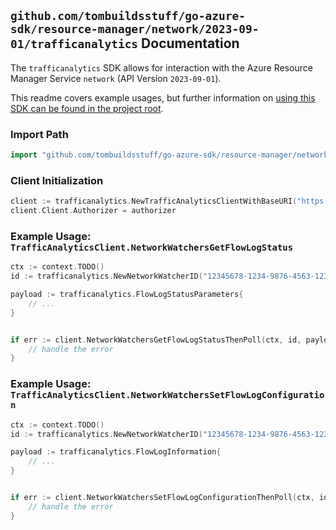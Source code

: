 
## `github.com/tombuildsstuff/go-azure-sdk/resource-manager/network/2023-09-01/trafficanalytics` Documentation

The `trafficanalytics` SDK allows for interaction with the Azure Resource Manager Service `network` (API Version `2023-09-01`).

This readme covers example usages, but further information on [using this SDK can be found in the project root](https://github.com/tombuildsstuff/go-azure-sdk/tree/main/docs).

### Import Path

```go
import "github.com/tombuildsstuff/go-azure-sdk/resource-manager/network/2023-09-01/trafficanalytics"
```


### Client Initialization

```go
client := trafficanalytics.NewTrafficAnalyticsClientWithBaseURI("https://management.azure.com")
client.Client.Authorizer = authorizer
```


### Example Usage: `TrafficAnalyticsClient.NetworkWatchersGetFlowLogStatus`

```go
ctx := context.TODO()
id := trafficanalytics.NewNetworkWatcherID("12345678-1234-9876-4563-123456789012", "example-resource-group", "networkWatcherValue")

payload := trafficanalytics.FlowLogStatusParameters{
	// ...
}


if err := client.NetworkWatchersGetFlowLogStatusThenPoll(ctx, id, payload); err != nil {
	// handle the error
}
```


### Example Usage: `TrafficAnalyticsClient.NetworkWatchersSetFlowLogConfiguration`

```go
ctx := context.TODO()
id := trafficanalytics.NewNetworkWatcherID("12345678-1234-9876-4563-123456789012", "example-resource-group", "networkWatcherValue")

payload := trafficanalytics.FlowLogInformation{
	// ...
}


if err := client.NetworkWatchersSetFlowLogConfigurationThenPoll(ctx, id, payload); err != nil {
	// handle the error
}
```
